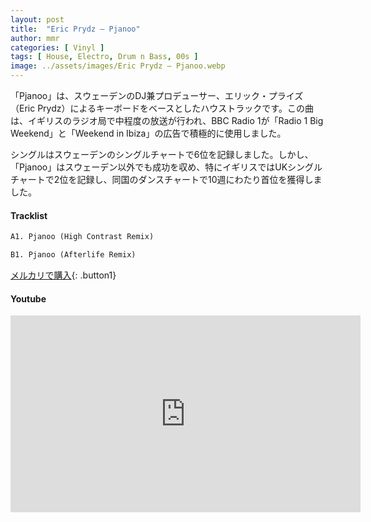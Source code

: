 ```yaml
---
layout: post
title:  "Eric Prydz – Pjanoo"
author: mmr
categories: [ Vinyl ]
tags: [ House, Electro, Drum n Bass, 00s ]
image: ../assets/images/Eric Prydz – Pjanoo.webp
---
```


「Pjanoo」は、スウェーデンのDJ兼プロデューサー、エリック・プライズ（Eric Prydz）によるキーボードをベースとしたハウストラックです。この曲は、イギリスのラジオ局で中程度の放送が行われ、BBC Radio 1が「Radio 1 Big Weekend」と「Weekend in Ibiza」の広告で積極的に使用しました。

シングルはスウェーデンのシングルチャートで6位を記録しました。しかし、「Pjanoo」はスウェーデン以外でも成功を収め、特にイギリスではUKシングルチャートで2位を記録し、同国のダンスチャートで10週にわたり首位を獲得しました。

#### Tracklist
```md
A1. Pjanoo (High Contrast Remix)

B1. Pjanoo (Afterlife Remix)
```

[メルカリで購入](https://jp.mercari.com/item/m63849423983?afid=6142608987){: .button1}

#### Youtube
<iframe width="560" height="315" src="https://www.youtube.com/embed/OH627fyAxpA?si=fcH4wFTyKz4OOTw6" title="YouTube video player" frameborder="0" allow="accelerometer; autoplay; clipboard-write; encrypted-media; gyroscope; picture-in-picture; web-share" referrerpolicy="strict-origin-when-cross-origin" allowfullscreen></iframe>